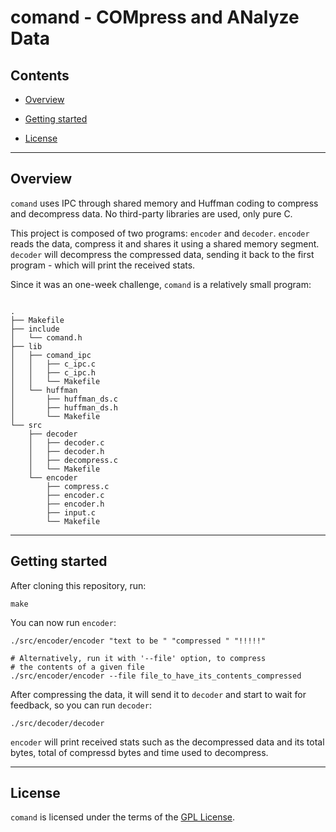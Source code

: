# comand - COMpress and ANalyze Data

## Contents

- [Overview](#overview)

- [Getting started](#getting-started)

- [License](#license)

---

## Overview

`comand` uses IPC through shared memory and Huffman coding to compress and decompress data. No third-party libraries are used, only pure C.

This project is composed of two programs: `encoder` and `decoder`. `encoder` reads the data, compress it and shares it using a shared memory segment. `decoder` will decompress the compressed data, sending it back to the first program - which will print the received stats.

Since it was an one-week challenge, `comand` is a relatively small program:

```shell

.
├── Makefile
├── include
│   └── comand.h
├── lib
│   ├── comand_ipc
│   │   ├── c_ipc.c
│   │   ├── c_ipc.h
│   │   └── Makefile
│   └── huffman
│       ├── huffman_ds.c
│       ├── huffman_ds.h
│       └── Makefile
└── src
    ├── decoder
    │   ├── decoder.c
    │   ├── decoder.h
    │   ├── decompress.c
    │   └── Makefile
    └── encoder
        ├── compress.c
        ├── encoder.c
        ├── encoder.h
        ├── input.c
        └── Makefile

```

---

## Getting started

After cloning this repository, run:

```shell
make
```

You can now run `encoder`:

```shell
./src/encoder/encoder "text to be " "compressed " "!!!!!"

# Alternatively, run it with '--file' option, to compress
# the contents of a given file
./src/encoder/encoder --file file_to_have_its_contents_compressed
```


After compressing the data, it will send it to `decoder` and start to wait for feedback, so you can run `decoder`:

```shell
./src/decoder/decoder
```

`encoder` will print received stats such as the decompressed data and its total bytes, total of compressd bytes and time used to decompress.

---

## License

`comand` is licensed under the terms of the [GPL License](https://github.com/42sp/42labs-selection-process-v4-hmigl/blob/dev/LICENSE).
